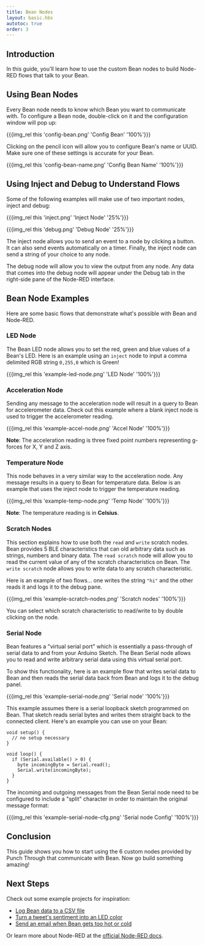 ```yaml
---
title: Bean Nodes
layout: basic.hbs
autotoc: true
order: 3
---
```


## Introduction

In this guide, you'll learn how to use the custom Bean nodes to build Node-RED flows that talk to your Bean.

## Using Bean Nodes

Every Bean node needs to know which Bean you want to communicate with. To configure a Bean node, double-click on it and the configuration window will pop up:

{{{img_rel this 'config-bean.png' 'Config Bean' '100%'}}}

Clicking on the pencil icon will allow you to configure Bean's name or UUID. Make sure one of these settings is accurate for your Bean.

{{{img_rel this 'config-bean-name.png' 'Config Bean Name' '100%'}}}

## Using Inject and Debug to Understand Flows

Some of the following examples will make use of two important nodes, inject and debug:

{{{img_rel this 'inject.png' 'Inject Node' '25%'}}}

{{{img_rel this 'debug.png' 'Debug Node' '25%'}}}

The inject node allows you to send an event to a node by clicking a button. It can also send events automatically on a timer. Finally, the inject node can send a string of your choice to any node.

The debug node will allow you to view the output from any node. Any data that comes into the debug node will appear under the Debug tab in the right-side pane of the Node-RED interface.

## Bean Node Examples

Here are some basic flows that demonstrate what's possible with Bean and Node-RED.

### LED Node

The Bean LED node allows you to set the red, green and blue values of a Bean's LED. Here is an example using an `inject` node to input a comma delimited RGB string `0,255,0` which is Green!

{{{img_rel this 'example-led-node.png' 'LED Node' '100%'}}}

### Acceleration Node

Sending any message to the acceleration node will result in a query to Bean for accelerometer data. Check out this example where a blank inject node is used to trigger the accelerometer reading.

{{{img_rel this 'example-accel-node.png' 'Accel Node' '100%'}}}

__Note__: The acceleration reading is three fixed point numbers representing g-forces for X, Y and Z axis.

### Temperature Node

This node behaves in a very similar way to the acceleration node. Any message results in a query to Bean for temperature data. Below is an example that uses the inject node to trigger the temperature reading.

{{{img_rel this 'example-temp-node.png' 'Temp Node' '100%'}}}

__Note__: The temperature reading is in __Celsius__.

### Scratch Nodes

This section explains how to use both the `read` and `write` scratch nodes. Bean provides 5 BLE characteristics that can old arbitrary data such as strings, numbers and binary data. The `read scratch` node will allow you to read the current value of any of the scratch characteristics on Bean. The `write scratch` node allows you to write data to any scratch characteristic. 

Here is an example of two flows... one writes the string `"hi"` and the other reads it and logs it to the debug pane.

{{{img_rel this 'example-scratch-nodes.png' 'Scratch nodes' '100%'}}}

You can select which scratch characteristic to read/write to by double clicking on the node.

### Serial Node

Bean features a "virtual serial port" which is essentially a pass-through of serial data to and from your Arduino Sketch. The Bean Serial node allows you to read and write arbitrary serial data using this virtual serial port. 

To show this functionality, here is an example flow that writes serial data to Bean and then reads the serial data back from Bean and logs it to the debug panel.

{{{img_rel this 'example-serial-node.png' 'Serial node' '100%'}}}

This example assumes there is a serial loopback sketch programmed on Bean. That sketch reads serial bytes and writes them straight back to the connected client. Here's an example you can use on your Bean:

```
void setup() {
  // no setup necessary
}

void loop() {
  if (Serial.available() > 0) {
    byte incomingByte = Serial.read();
    Serial.write(incomingByte);
  }
}
```

The incoming and outgoing messages from the Bean Serial node need to be configured to include a "split" character in order to maintain the original message format:

{{{img_rel this 'example-serial-node-cfg.png' 'Serial node Config' '100%'}}}

## Conclusion

This guide shows you how to start using the 6 custom nodes provided by Punch Through that communicate with Bean. Now go build something amazing!

## Next Steps

Check out some example projects for inspiration:

* [Log Bean data to a CSV file](https://www.hackster.io/punch-through/logging-data-from-the-bean-7653e6)
* [Turn a tweet's sentiment into an LED color](https://www.hackster.io/punch-through/tweet-sentiment-to-led-using-node-red-6a380a)
* [Send an email when Bean gets too hot or cold](https://www.hackster.io/punch-through/email-temperature-warning-system-using-node-red-43723f)

Or learn more about Node-RED at the [official Node-RED docs](http://nodered.org/docs/).
